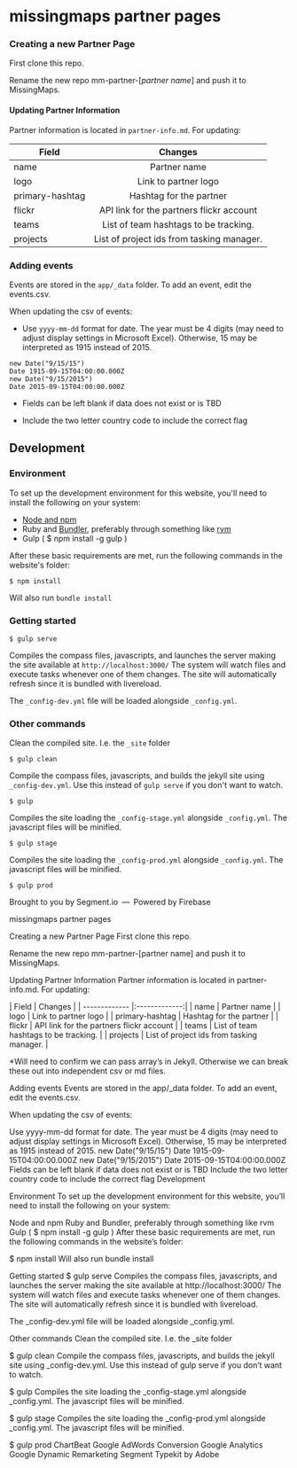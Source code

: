 
# missingmaps partner pages
 
 
### Creating a new Partner Page
 
First clone this repo.
 
Rename the new repo mm-partner-[_partner name_] and push it to MissingMaps.
 
#### Updating Partner Information
 
Partner information is located in `partner-info.md`. For updating:
 
| Field         | Changes  | 
| ------------- |:-------------:|
| name      | Partner name | 
| logo      | Link to partner logo      | 
| primary-hashtag | Hashtag for the partner  |
| flickr | API link for the partners flickr account |
| teams | List of team hashtags to be tracking. |
| projects | List of project ids from tasking manager. |
  
### Adding events
 
Events are stored in the `app/_data` folder. To add an event, edit the events.csv.
 
When updating the csv of events:
 
- Use `yyyy-mm-dd` format for date. The year must be 4 digits (may need to adjust display settings in Microsoft Excel). Otherwise, 15 may be interpreted as 1915 instead of 2015.
 
```
new Date("9/15/15")
Date 1915-09-15T04:00:00.000Z
new Date("9/15/2015")
Date 2015-09-15T04:00:00.000Z
```
- Fields can be left blank if data does not exist or is TBD
 
- Include the two letter country code to include the correct flag
 
 
 
## Development
 
### Environment
To set up the development environment for this website, you'll need to install the following on your system:
 
- [Node and npm](http://nodejs.org/)
- Ruby and [Bundler](http://bundler.io/), preferably through something like [rvm](https://rvm.io/)
- Gulp ( $ npm install -g gulp )
 
After these basic requirements are met, run the following commands in the website's folder:
```
$ npm install
```
Will also run `bundle install`
 
### Getting started
 
```
$ gulp serve
```
Compiles the compass files, javascripts, and launches the server making the site available at `http://localhost:3000/`
The system will watch files and execute tasks whenever one of them changes.
The site will automatically refresh since it is bundled with livereload.
 
The `_config-dev.yml` file will be loaded alongside `_config.yml`.
 
### Other commands
Clean the compiled site. I.e. the `_site` folder
```
$ gulp clean
```
 
Compile the compass files, javascripts, and builds the jekyll site using `_config-dev.yml`.
Use this instead of ```gulp serve``` if you don't want to watch.
```
$ gulp
```
 
Compiles the site loading the `_config-stage.yml` alongside `_config.yml`. The javascript files will be minified.
```
$ gulp stage
```
 
Compiles the site loading the `_config-prod.yml` alongside `_config.yml`. The javascript files will be minified.
```
$ gulp prod
```
 
Brought to you by Segment.io — Powered by Firebase

missingmaps partner pages

Creating a new Partner Page
First clone this repo.

Rename the new repo mm-partner-[partner name] and push it to MissingMaps.

Updating Partner Information
Partner information is located in partner-info.md. For updating:

| Field | Changes | | ------------- |:-------------:| | name | Partner name | | logo | Link to partner logo | | primary-hashtag | Hashtag for the partner | | flickr | API link for the partners flickr account | | teams | List of team hashtags to be tracking. | | projects | List of project ids from tasking manager. |

*Will need to confirm we can pass array’s in Jekyll. Otherwise we can break these out into independent csv or md files.

Adding events
Events are stored in the app/_data folder. To add an event, edit the events.csv.

When updating the csv of events:

Use yyyy-mm-dd format for date. The year must be 4 digits (may need to adjust display settings in Microsoft Excel). Otherwise, 15 may be interpreted as 1915 instead of 2015.
new Date("9/15/15")
Date 1915-09-15T04:00:00.000Z
new Date("9/15/2015")
Date 2015-09-15T04:00:00.000Z
Fields can be left blank if data does not exist or is TBD
Include the two letter country code to include the correct flag
Development

Environment
To set up the development environment for this website, you’ll need to install the following on your system:

Node and npm
Ruby and Bundler, preferably through something like rvm
Gulp ( $ npm install -g gulp )
After these basic requirements are met, run the following commands in the website’s folder:

$ npm install
Will also run bundle install

Getting started
$ gulp serve
Compiles the compass files, javascripts, and launches the server making the site available at http://localhost:3000/ The system will watch files and execute tasks whenever one of them changes. The site will automatically refresh since it is bundled with livereload.

The _config-dev.yml file will be loaded alongside _config.yml.

Other commands
Clean the compiled site. I.e. the _site folder

$ gulp clean
Compile the compass files, javascripts, and builds the jekyll site using _config-dev.yml. Use this instead of gulp serve if you don’t want to watch.

$ gulp
Compiles the site loading the _config-stage.yml alongside _config.yml. The javascript files will be minified.

$ gulp stage
Compiles the site loading the _config-prod.yml alongside _config.yml. The javascript files will be minified.

$ gulp prod
ChartBeat
Google AdWords Conversion
Google Analytics
Google Dynamic Remarketing
Segment
Typekit by Adobe